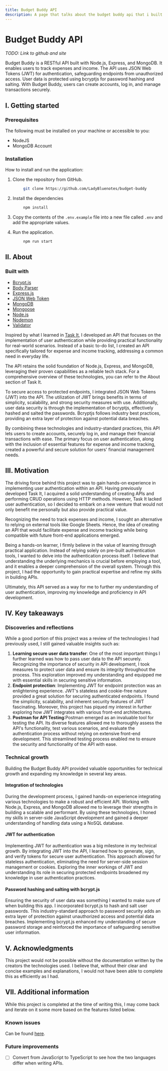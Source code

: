 ```yaml
---
title: Budget Buddy API
description: A page that talks about the budget buddy api that i built.
---
```


# Budget Buddy API

*TODO: Link to github and site*

Budget Buddy is a RESTful API built with Node.js, Express, and MongoDB. It enables users to track expenses and income. The API uses JSON Web Tokens (JWT) for authentication, safeguarding endpoints from unauthorized access. User data is protected using bcryptjs for password hashing and salting. With Budget Buddy, users can create accounts, log in, and manage transactions securely.

## I. Getting started

### Prerequisites

The following must be installed on your machine or accessible to you:
* NodeJS
* MongoDB Account

### Installation

How to install and run the application:

1. Clone the repository from GitHub.
```bash copy
        git clone https://github.com/LadyBluenotes/budget-buddy
```
2. Install the dependencies
```bash copy
        npm install
```
3. Copy the contents of the `.env.example` file into a new file called `.env` and add the appropriate values.

4. Run the application.
```bash copy
        npm run start
```

## II. About

### Built with

* [Bcrypt.js](https://github.com/kelektiv/node.bcrypt.js/)
* [Body Parser](https://github.com/expressjs/body-parser)
* [Express.js](https://expressjs.com/)
* [JSON Web Token](https://jwt.io/)
* [MongoDB](https://www.mongodb.com/)
* [Mongoose](https://mongoosejs.com/)
* [Node.js](https://nodejs.org/en)
* [Nodemon](https://nodemon.io/)
* [Validator](https://validatejs.org/)

Inspired by what I learned in [Task It](/backend/task-it/), I developed an API that focuses on the implementation of user authentication while providing practical functionality for real-world scenarios. Instead of a basic to-do list, I created an API specifically tailored for expense and income tracking, addressing a common need in everyday life.

The API retains the solid foundation of Node.js, Express, and MongoDB, leveraging their proven capabilities as a reliable tech stack. For a comprehensive overview of these technologies, you can refer to the About section of Task It.

To secure access to protected endpoints, I integrated JSON Web Tokens (JWT) into the API. The utilization of JWT brings benefits in terms of simplicity, scalability, and strong security measures with use. Additionally, user data security is through the implementation of bcryptjs, effectively hashed and salted the passwords. Bcryptjs follows industry best practices, providing an extra layer of protection against potential data breaches.

By combining these technologies and industry-standard practices, this API lets users to create accounts, securely log in, and manage their financial transactions with ease. The primary focus on user authentication, along with the inclusion of essential features for expense and income tracking, created a powerful and secure solution for users' financial management needs.

## III. Motivation

The driving force behind this project was to gain hands-on experience in implementing user authentication within an API. Having previously developed Task It, I acquired a solid understanding of creating APIs and performing CRUD operations using HTTP methods. However, Task It lacked user authentication, so I decided to embark on a new venture that would not only benefit me personally but also provide practical value.

Recognizing the need to track expenses and income, I sought an alternative to relying on external tools like Google Sheets. Hence, the idea of creating an API that would facilitate expense and income tracking while being compatible with future front-end applications emerged.

Being a hands-on learner, I firmly believe in the value of learning through practical application. Instead of relying solely on pre-built authentication tools, I wanted to delve into the authentication process itself. I believe that understanding the underlying mechanics is crucial before employing a tool, and it enables a deeper comprehension of the overall system. Through this project, I had the opportunity to gain practical expertise and refine my skills in building APIs.

Ultimately, this API served as a way for me to further my understanding of user authentication, improving my knowledge and proficiency in API development.

## IV. Key takeaways

### Discoveries and reflections

While a good portion of this project was a review of the technologies I had previously used, I still gained valuable insights such as:

1. **Learning secure user data transfer**: One of the most important things I further learned was how to pass user data to the API securely. Recognizing the importance of security in API development, I took measures to protect user data and ensure its integrity throughout the process. This exploration improved my understanding and equipped me with essential skills in securing sensitive information.
2. **Endpoint protection**: Implementing JWT for endpoint protection was an enlightening experience. JWT's stateless and cookie-free nature provided a great solution for securing authenticated endpoints. I found the simplicity, scalability, and inherent security features of JWT fascinating. Moreover, this project has piqued my interest in further exploring how JWT integrates with various front-end architectures.
3. **Postman for API Testing**:Postman emerged as an invaluable tool for testing the API. Its diverse features allowed me to thoroughly assess the API's functionality, test various scenarios, and evaluate the authentication process without relying on extensive front-end development. This streamlined testing process enabled me to ensure the security and functionality of the API with ease.

### Technical growth

Building the Budget Buddy API provided valuable opportunities for technical growth and expanding my knowledge in several key areas.

#### Integration of technologies

During the development process, I gained hands-on experience integrating various technologies to make a robust and efficient API. Working with Node.js, Express, and MongoDB allowed me to leverage their strengths in building a scalable and performant. By using these technologies, I honed my skills in server-side JavaScript development and gained a deeper understanding of handling data using a NoSQL database.

#### JWT for authentication

Implementing JWT for authentication was a big milestone in my technical growth. By integrating JWT into the API, I learned how to generate, sign, and verify tokens for secure user authentication. This approach allowed for stateless authentication, eliminating the need for server-side session management or cookies. Exploring the inner workings of JWT and understanding its role in securing protected endpoints broadened my knowledge in user authentication practices.

#### Password hashing and salting with bcrypt.js

Ensuring the security of user data was something I wanted to make sure of when building this app. I incorporated bcrypt.js to hash and salt user passwords. This industry-standard approach to password security adds an extra layer of protection against unauthorized access and potential data breaches. Implementing bcrypt.js enhanced my understanding of secure password storage and reinforced the importance of safeguarding sensitive user information.

## V. Acknowledgments

This project would not be possible without the documentation written by the creators the technologies used. I believe that, without their clear and concise examples and explanations, I would not have been able to complete this as efficiently as I had.

## VII. Additional information

While this project is completed at the time of writing this, I may come back and iterate on it some more based on the features listed below.

### Known issues

Can be found [here](https://github.com/LadyBluenotes/budget-buddy/issues).

### Future improvements

- [ ] Convert from JavaScript to TypeScript to see how the two languages differ when writing APIs.

